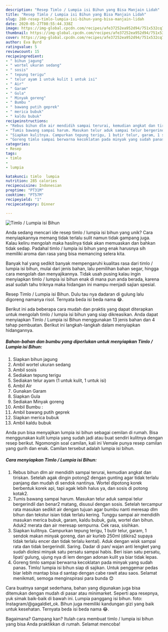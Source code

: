 ```yaml
---
description: "Resep Timlo / Lumpia isi Bihun yang Bisa Manjain Lidah"
title: "Resep Timlo / Lumpia isi Bihun yang Bisa Manjain Lidah"
slug: 280-resep-timlo-lumpia-isi-bihun-yang-bisa-manjain-lidah
date: 2020-05-27T08:55:44.338Z
image: https://img-global.cpcdn.com/recipes/afe37252ea952d94/751x532cq70/timlo-lumpia-isi-bihun-foto-resep-utama.jpg
thumbnail: https://img-global.cpcdn.com/recipes/afe37252ea952d94/751x532cq70/timlo-lumpia-isi-bihun-foto-resep-utama.jpg
cover: https://img-global.cpcdn.com/recipes/afe37252ea952d94/751x532cq70/timlo-lumpia-isi-bihun-foto-resep-utama.jpg
author: Eva Byrd
ratingvalue: 5
reviewcount: 15
recipeingredient:
- " bihun jagung"
- " wortel ukuran sedang"
- " sosis"
- " tepung terigu"
- " telur ayam 1 untuk kulit 1 untuk isi"
- " Air"
- " Garam"
- " Gula"
- " Minyak goreng"
- " Bumbu "
- " bawang putih geprek"
- " merica bubuk"
- " kaldu bubuk"
recipeinstructions:
- "Rebus bihun dlm air mendidih sampai terurai, kemudian angkat dan tiriskan. Setelah agak dingin potong2 dengan gunting agar tidak terlalu panjang dan mudah di sendok nantinya. Wortel dipotong korek berbentuk korek api, tapi agak lebih halus ya, dan sosis di potong kotak2."
- "Tumis bawang sampai harum. Masukan telur aduk sampai telur bergerindil dan benar2 matang, disusul dengan sosis. Setelah tercampur rata masukan sedikit air dengan tujuan agar bumbu nanti meresap dlm bihun dan tekstur isian tidak terlalu kering. Tunggu sampai air mendidih masukan merica bubuk, garam, kaldu bubuk, gula, wortel dan bihun. Aduk2 merata dan air meresap sempurna. Cek rasa, sisihkan."
- "Siapkan kulitnya. Campurkan tepung terigu, 1 butir telur, garam, 1 sendok makan minyak goreng, dan air kurleb 250ml (dikira2 supaya tidak terlalu encer dan tidak terlalu kental). Aduk dengan wisk sampai rata dan tidak bergerindil. Saring. Dadar di pan/ wajan anti lengket yang sudah diolesi minyak satu persatu sampai habis. Beri isian satu persatu, lipat/ gulung, ujung nya di lem dengan adonan kulit ya biar tidak lepas."
- "Goreng timlo sampai berwarna kecoklatan pada minyak yang sudah panas. Timlo/ lumpia isi bihun siap di sajikan. Untuk penggemar pedas biar lebih mantap bisa d santap dengan cabe rawit atau saos. Selamat menikmati, semoga menginspirasi para bunda 😊"
categories:
- Resep
tags:
- timlo
- 
- lumpia

katakunci: timlo  lumpia 
nutrition: 285 calories
recipecuisine: Indonesian
preptime: "PT31M"
cooktime: "PT57M"
recipeyield: "1"
recipecategory: Dinner

---
```



![Timlo / Lumpia isi Bihun](https://img-global.cpcdn.com/recipes/afe37252ea952d94/751x532cq70/timlo-lumpia-isi-bihun-foto-resep-utama.jpg)

Anda sedang mencari ide resep timlo / lumpia isi bihun yang unik? Cara menyiapkannya memang tidak terlalu sulit namun tidak gampang juga. Kalau keliru mengolah maka hasilnya tidak akan memuaskan dan bahkan tidak sedap. Padahal timlo / lumpia isi bihun yang enak harusnya sih memiliki aroma dan rasa yang bisa memancing selera kita.

Banyak hal yang sedikit banyak mempengaruhi kualitas rasa dari timlo / lumpia isi bihun, mulai dari jenis bahan, lalu pemilihan bahan segar, hingga cara mengolah dan menyajikannya. Tidak usah pusing kalau ingin menyiapkan timlo / lumpia isi bihun enak di mana pun anda berada, karena asal sudah tahu triknya maka hidangan ini mampu menjadi sajian spesial.

Resep Timlo / Lumpia isi Bihun. Dulu tau nya dadaran di gulung lalu digoreng namanya risol. Ternyata beda isi beda nama 😂.


Berikut ini ada beberapa cara mudah dan praktis yang dapat diterapkan untuk mengolah timlo / lumpia isi bihun yang siap dikreasikan. Anda dapat menyiapkan Timlo / Lumpia isi Bihun menggunakan 13 jenis bahan dan 4 tahap pembuatan. Berikut ini langkah-langkah dalam menyiapkan hidangannya.

<!--inarticleads1-->

##### Bahan-bahan dan bumbu yang diperlukan untuk menyiapkan Timlo / Lumpia isi Bihun:

1. Siapkan  bihun jagung
1. Ambil  wortel ukuran sedang
1. Ambil  sosis
1. Sediakan  tepung terigu
1. Sediakan  telur ayam (1 untuk kulit, 1 untuk isi)
1. Ambil  Air
1. Gunakan  Garam
1. Siapkan  Gula
1. Sediakan  Minyak goreng
1. Ambil  Bumbu :
1. Ambil  bawang putih geprek
1. Siapkan  merica bubuk
1. Ambil  kaldu bubuk


Anda pun bisa menyajikan lumpia isi bihun sebagai cemilan di rumah. Bisa menggunakan kulit lumpia yang sudah jadi atau buat sendiri kulitnya dengan resep berikut. Ngomongin soal camilan, kali ini Vemale punya resep camilan yang gurih dan enak. Camilan tersebut adalah lumpia isi bihun. 

<!--inarticleads2-->

##### Cara menyiapkan Timlo / Lumpia isi Bihun:

1. Rebus bihun dlm air mendidih sampai terurai, kemudian angkat dan tiriskan. Setelah agak dingin potong2 dengan gunting agar tidak terlalu panjang dan mudah di sendok nantinya. Wortel dipotong korek berbentuk korek api, tapi agak lebih halus ya, dan sosis di potong kotak2.
1. Tumis bawang sampai harum. Masukan telur aduk sampai telur bergerindil dan benar2 matang, disusul dengan sosis. Setelah tercampur rata masukan sedikit air dengan tujuan agar bumbu nanti meresap dlm bihun dan tekstur isian tidak terlalu kering. Tunggu sampai air mendidih masukan merica bubuk, garam, kaldu bubuk, gula, wortel dan bihun. Aduk2 merata dan air meresap sempurna. Cek rasa, sisihkan.
1. Siapkan kulitnya. Campurkan tepung terigu, 1 butir telur, garam, 1 sendok makan minyak goreng, dan air kurleb 250ml (dikira2 supaya tidak terlalu encer dan tidak terlalu kental). Aduk dengan wisk sampai rata dan tidak bergerindil. Saring. Dadar di pan/ wajan anti lengket yang sudah diolesi minyak satu persatu sampai habis. Beri isian satu persatu, lipat/ gulung, ujung nya di lem dengan adonan kulit ya biar tidak lepas.
1. Goreng timlo sampai berwarna kecoklatan pada minyak yang sudah panas. Timlo/ lumpia isi bihun siap di sajikan. Untuk penggemar pedas biar lebih mantap bisa d santap dengan cabe rawit atau saos. Selamat menikmati, semoga menginspirasi para bunda 😊


Cara buatnya sangat sederhana, bahan yang digunakan juga bisa ditemukan dengan mudah di pasar atau minimarket. Seperti apa resepnya, yuk simak baik-baik di bawah ini. Lumpia panggang isi bihun. foto: Instagram/@gagaldiet_ok. Bihun juga memiliki kandungan gizi yang baik untuk kesehatan. Ternyata beda isi beda nama 😂. 

Bagaimana? Gampang kan? Itulah cara membuat timlo / lumpia isi bihun yang bisa Anda praktikkan di rumah. Selamat mencoba!
